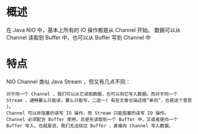 
# 概述

在 Java NIO 中，基本上所有的 IO 操作都是从 Channel 开始。
数据可以从 Channel 读取到 Buffer 中，也可以从 Buffer 写到 Channel 中

# 特点


NIO Channel 类似 Java Stream ，但又有几点不同：

    对于同一个 Channel ，我们可以从它读取数据，也可以向它写入数据。而对于同一个 Stream ，通畅要么只能读，要么只能写，二选一( 有些文章也描述成“单向”，也是这个意思 )。
    Channel 可以非阻塞的读写 IO 操作，而 Stream 只能阻塞的读写 IO 操作。
    Channel 必须配合 Buffer 使用，总是先读取到一个 Buffer 中，又或者是向一个 Buffer 写入。也就是说，我们无法绕过 Buffer ，直接向 Channel 写入数据。





